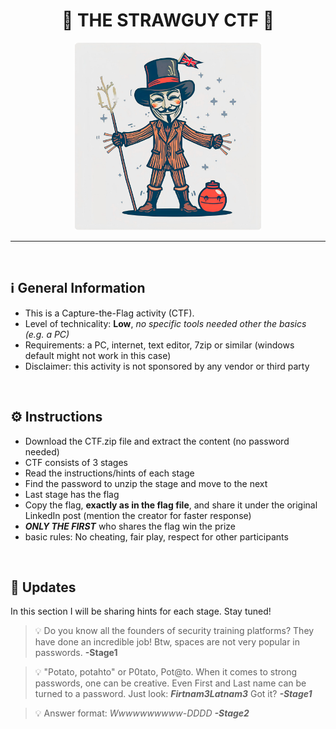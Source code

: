 <H1 align="center"> 🎯 THE STRAWGUY CTF 🎃</H1>


<p align="center">
  <img height="300" src="https://github.com/Gr1nchIT/Capture-The-Flag/blob/main/Strawguy/img/the_Strawguy_CTF_2_pic.png"/>
</p>


***
<br>

## ℹ️ General Information
- This is a Capture-the-Flag activity (CTF). <br>
- Level of technicality: **Low**, _no specific tools needed other the basics (e.g. a PC)_ <br>
- Requirements: a PC, internet, text editor, 7zip or similar (windows default might not work in this case)
- Disclaimer: this activity is not sponsored by any vendor or third party

<br>

## ⚙️ Instructions
- Download the CTF.zip file and extract the content (no password needed)
- CTF consists of 3 stages
- Read the instructions/hints of each stage
- Find the password to unzip the stage and move to the next
- Last stage has the flag
- Copy the flag, **exactly as in the flag file**, and share it under the original LinkedIn post (mention the creator for faster response)
- ***ONLY THE FIRST*** who shares the flag win the prize
- basic rules: No cheating, fair play, respect for other participants

<br>

## 🔎 Updates
In this section I will be sharing hints for each stage. Stay tuned!

>💡 Do you know all the founders of security training platforms? They have done an incredible job! Btw, spaces are not very popular in passwords. __-Stage1__

>💡 "Potato, potahto" or P0tato, Pot@to. When it comes to strong passwords, one can be creative. Even First and Last name can be turned to a password. Just look: ***Fir$tnam3La$tnam3*** Got it? ___-Stage1___

>💡 Answer format: _Wwwwwwwwww-DDDD_ ___-Stage2___




